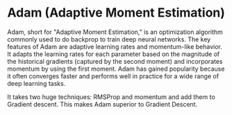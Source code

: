 # Adam (Adaptive Moment Estimation)
Adam, short for "Adaptive Moment Estimation," is an optimization algorithm commonly used to do backprop to train deep neural networks. The key features of Adam are adaptive learning rates and momentum-like behavior. It adapts the learning rates for each parameter based on the magnitude of the historical gradients (captured by the second moment) and incorporates momentum by using the first moment. Adam has gained popularity because it often converges faster and performs well in practice for a wide range of deep learning tasks. 

It takes two huge techniques: RMSProp and momentum and add them to Gradient descent. This makes Adam superior to Gradient Descent.